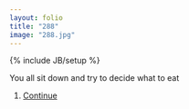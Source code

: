```yaml
---
layout: folio
title: "288"
image: "288.jpg"
---
```

{% include JB/setup %}

<div class="copy">
	<p>You all sit down and try to decide what to eat</p>
</div>

<div class="choice">
	<ol>
		<li><a href="289.html">
			Continue
</a></li>
	</ol>
</div>
